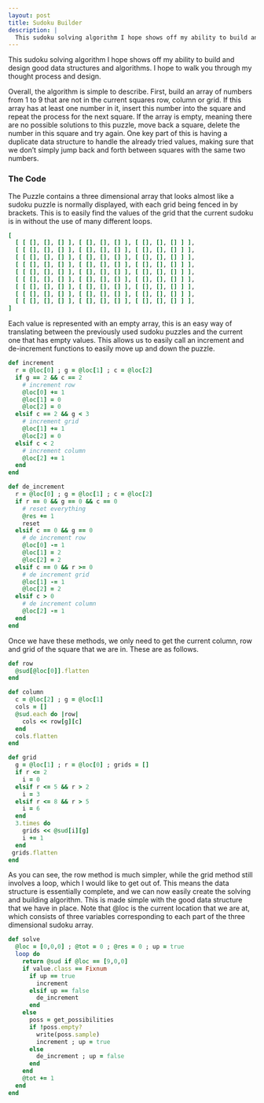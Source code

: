 ```yaml
---
layout: post
title: Sudoku Builder
description: |
  This sudoku solving algorithm I hope shows off my ability to build and design good data structures and algorithms. I hope to walk you through my thought process and design.
---
```


This sudoku solving algorithm I hope shows off my ability to build and design good data structures and algorithms. I hope to walk you through my thought process and design.

Overall, the algorithm is simple to describe. First, build an array of numbers from 1 to 9 that are not in the current squares row, column or grid. If this array has at least one number in it, insert this number into the square and repeat the process for the next square. If the array is empty, meaning there are no possible solutions to this puzzle, move back a square, delete the number in this square and try again. One key part of this is having a duplicate data structure to handle the already tried values, making sure that we don’t simply jump back and forth between squares with the same two numbers.

### The Code

The Puzzle contains a three dimensional array that looks almost like a sudoku puzzle is normally displayed, with each grid being fenced in by brackets. This is to easily find the values of the grid that the current sudoku is in without the use of many different loops.

```ruby
[
  [ [ [], [], [] ], [ [], [], [] ], [ [], [], [] ] ],
  [ [ [], [], [] ], [ [], [], [] ], [ [], [], [] ] ],
  [ [ [], [], [] ], [ [], [], [] ], [ [], [], [] ] ],
  [ [ [], [], [] ], [ [], [], [] ], [ [], [], [] ] ],
  [ [ [], [], [] ], [ [], [], [] ], [ [], [], [] ] ],
  [ [ [], [], [] ], [ [], [], [] ], [ [], [], [] ] ],
  [ [ [], [], [] ], [ [], [], [] ], [ [], [], [] ] ],
  [ [ [], [], [] ], [ [], [], [] ], [ [], [], [] ] ],
  [ [ [], [], [] ], [ [], [], [] ], [ [], [], [] ] ],
]
```

Each value is represented with an empty array, this is an easy way of translating between the previously used sudoku puzzles and the current one that has empty values. This allows us to easily call an increment and de-increment functions to easily move up and down the puzzle.

```ruby
def increment
  r = @loc[0] ; g = @loc[1] ; c = @loc[2]
  if g == 2 && c == 2
    # increment row
    @loc[0] += 1
    @loc[1] = 0
    @loc[2] = 0
  elsif c == 2 && g < 3
    # increment grid
    @loc[1] += 1
    @loc[2] = 0
  elsif c < 2
    # increment column
    @loc[2] += 1
  end
end

def de_increment
  r = @loc[0] ; g = @loc[1] ; c = @loc[2]
  if r == 0 && g == 0 && c == 0
    # reset everything
    @res += 1
    reset
  elsif c == 0 && g == 0
    # de increment row
    @loc[0] -= 1
    @loc[1] = 2
    @loc[2] = 2
  elsif c == 0 && r >= 0
    # de increment grid
    @loc[1] -= 1
    @loc[2] = 2
  elsif c > 0
    # de increment column
    @loc[2] -= 1
  end
end
```

Once we have these methods, we only need to get the current column, row and grid of the square that we are in. These are as follows.

```ruby
def row
  @sud[@loc[0]].flatten
end

def column
  c = @loc[2] ; g = @loc[1]
  cols = []
  @sud.each do |row|
    cols << row[g][c]
  end
  cols.flatten
end

def grid
  g = @loc[1] ; r = @loc[0] ; grids = []
  if r <= 2
    i = 0
  elsif r <= 5 && r > 2
    i = 3
  elsif r <= 8 && r > 5
    i = 6
  end
  3.times do
    grids << @sud[i][g]
    i += 1
  end
 grids.flatten
end
```

As you can see, the row method is much simpler, while the grid method still involves a loop, which I would like to get out of. This means the data structure is essentially complete, and we can now easily create the solving and building algorithm. This is made simple with the good data structure that we have in place. Note that @loc is the current location that we are at, which consists of three variables corresponding to each part of the three dimensional sudoku array.

```ruby
def solve
  @loc = [0,0,0] ; @tot = 0 ; @res = 0 ; up = true
  loop do
    return @sud if @loc == [9,0,0]
    if value.class == Fixnum
      if up == true
        increment
      elsif up == false
        de_increment
      end
    else
      poss = get_possibilities
      if !poss.empty?
        write(poss.sample)
        increment ; up = true
      else
        de_increment ; up = false
      end
    end
    @tot += 1
  end
end
```
